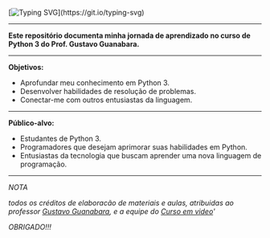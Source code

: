 [![Typing SVG](https://readme-typing-svg.demolab.com?font=Jersey+15&size=40&pause=1000&color=2CC200&random=false&width=435&lines=%3E%3E%3E+CURSO_PYTHON3_)](https://git.io/typing-svg)

---

 **Este repositório documenta minha jornada de aprendizado no curso de Python 3 do Prof. Gustavo Guanabara.**

---
 **Objetivos:**

 - Aprofundar meu conhecimento em Python 3.
 - Desenvolver habilidades de resolução de problemas.
 - Conectar-me com outros entusiastas da linguagem.
---
 **Público-alvo:**

 - Estudantes de Python 3.
 - Programadores que desejam aprimorar suas habilidades em Python.
 - Entusiastas da tecnologia que buscam aprender uma nova linguagem de programação.

---
*NOTA*

*todos os créditos de elaboracão de materiais e aulas, atribuidas ao professor [Gustavo Guanabara](https://github.com/gustavoguanabara), e a equipe do [Curso em video](https://www.cursoemvideo.com)'*

*OBRIGADO!!!*
